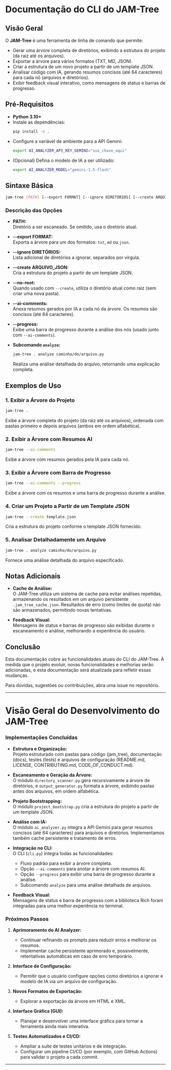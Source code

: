 # Documentação do CLI do JAM-Tree

## Visão Geral

O **JAM-Tree** é uma ferramenta de linha de comando que permite:
- Gerar uma árvore completa de diretórios, exibindo a estrutura do projeto (da raiz até os arquivos).
- Exportar a árvore para vários formatos (TXT, MD, JSON).
- Criar a estrutura de um novo projeto a partir de um template JSON.
- Analisar código com IA, gerando resumos concisos (até 64 caracteres) para cada nó (arquivos e diretórios).
- Exibir feedback visual interativo, como mensagens de status e barras de progresso.

## Pré-Requisitos

- **Python 3.10+**
- Instale as dependências:
  ```bash
  pip install -e .
  ```
- Configure a variável de ambiente para a API Gemini:
  ```bash
  export AI_ANALYZER_API_KEY_GEMINI="sua_chave_aqui"
  ```
- (Opcional) Defina o modelo de IA a ser utilizado:
  ```bash
  export AI_ANALYZER_MODEL="gemini-1.5-flash"
  ```

## Sintaxe Básica

```bash
jam-tree [PATH] [--export FORMAT] [--ignore DIRETÓRIOS] [--create ARQUIVO_JSON] [--no-root] [--ai-comments] [--progress]
```

### Descrição das Opções

- **PATH:**  
  Diretório a ser escaneado. Se omitido, usa o diretório atual.

- **--export FORMAT:**  
  Exporta a árvore para um dos formatos: `txt`, `md` ou `json`.

- **--ignore DIRETÓRIOS:**  
  Lista adicional de diretórios a ignorar, separados por vírgula.

- **--create ARQUIVO_JSON:**  
  Cria a estrutura do projeto a partir de um template JSON.

- **--no-root:**  
  Quando usado com `--create`, utiliza o diretório atual como raiz (sem criar uma nova pasta).

- **--ai-comments:**  
  Anexa resumos gerados por IA a cada nó da árvore. Os resumos são concisos (até 64 caracteres).

- **--progress:**  
  Exibe uma barra de progresso durante a análise dos nós (usado junto com `--ai-comments`).

- **Subcomando `analyze`:**  
  ```bash
  jam-tree . analyze caminho/do/arquivo.py
  ```
  Realiza uma análise detalhada do arquivo, retornando uma explicação completa.

## Exemplos de Uso

### 1. Exibir a Árvore do Projeto

```bash
jam-tree .
```

Exibe a árvore completa do projeto (da raiz até os arquivos), ordenada com pastas primeiro e depois arquivos (ambos em ordem alfabética).

### 2. Exibir a Árvore com Resumos AI

```bash
jam-tree --ai-comments
```

Exibe a árvore com resumos gerados pela IA para cada nó.

### 3. Exibir a Árvore com Barra de Progresso

```bash
jam-tree --ai-comments --progress
```

Exibe a árvore com os resumos e uma barra de progresso durante a análise.

### 4. Criar um Projeto a Partir de um Template JSON

```bash
jam-tree --create template.json
```

Cria a estrutura do projeto conforme o template JSON fornecido.

### 5. Analisar Detalhadamente um Arquivo

```bash
jam-tree . analyze caminho/do/arquivo.py
```

Fornece uma análise detalhada do arquivo especificado.

## Notas Adicionais

- **Cache de Análise:**  
  O JAM-Tree utiliza um sistema de cache para evitar análises repetidas, armazenando os resultados em um arquivo persistente `.jam_tree_cache.json`. Resultados de erro (como limites de quota) não são armazenados, permitindo novas tentativas.

- **Feedback Visual:**  
  Mensagens de status e barras de progresso são exibidas durante o escaneamento e análise, melhorando a experiência do usuário.

## Conclusão

Esta documentação cobre as funcionalidades atuais do CLI do JAM-Tree. À medida que o projeto evoluir, novas funcionalidades e melhorias serão adicionadas, e esta documentação será atualizada para refletir essas mudanças.

Para dúvidas, sugestões ou contribuições, abra uma issue no repositório.

---

# Visão Geral do Desenvolvimento do JAM-Tree

### Implementações Concluídas

- **Estrutura e Organização:**  
  Projeto estruturado com pastas para código (jam_tree), documentação (docs), testes (tests) e arquivos de configuração (README.md, LICENSE, CONTRIBUTING.md, CODE_OF_CONDUCT.md).

- **Escaneamento e Geração da Árvore:**  
  O módulo `directory_scanner.py` gera recursivamente a árvore de diretórios, e `output_generator.py` formata a árvore, exibindo pastas antes dos arquivos, em ordem alfabética.

- **Projeto Bootstrapping:**  
  O módulo `project_bootstrap.py` cria a estrutura do projeto a partir de um template JSON.

- **Análise com IA:**  
  O módulo `ai_analyzer.py` integra a API Gemini para gerar resumos concisos (até 64 caracteres) para arquivos e diretórios. Implementamos também cache persistente e tratamento de erros.

- **Integração no CLI:**  
  O CLI (`cli.py`) integra todas as funcionalidades:
  - Fluxo padrão para exibir a árvore completa.
  - Opção `--ai-comments` para anotar a árvore com resumos AI.
  - Opção `--progress` para exibir uma barra de progresso durante a análise.
  - Subcomando `analyze` para uma análise detalhada de arquivos.

- **Feedback Visual:**  
  Mensagens de status e barra de progresso com a biblioteca Rich foram integradas para uma melhor experiência no terminal.

### Próximos Passos

1. **Aprimoramento do AI Analyzer:**  
   - Continuar refinando os prompts para reduzir erros e melhorar os resumos.
   - Implementar cache persistente aprimorado e, possivelmente, retentativas automáticas em caso de erro temporário.

2. **Interface de Configuração:**  
   - Permitir que o usuário configure opções como diretórios a ignorar e modelo de IA via um arquivo de configuração.

3. **Novos Formatos de Exportação:**  
   - Explorar a exportação da árvore em HTML e XML.

4. **Interface Gráfica (GUI):**  
   - Planejar e desenvolver uma interface gráfica para tornar a ferramenta ainda mais interativa.

5. **Testes Automatizados e CI/CD:**  
   - Ampliar a suíte de testes unitários e de integração.
   - Configurar um pipeline CI/CD (por exemplo, com GitHub Actions) para validar o projeto a cada commit.

---
